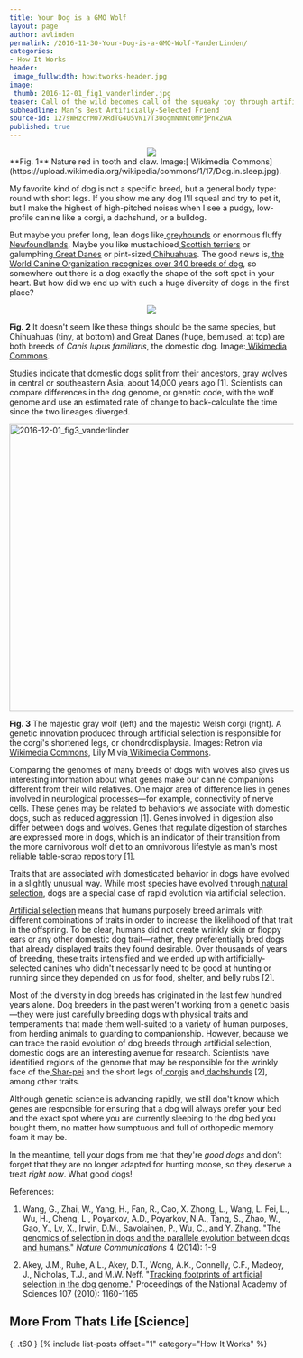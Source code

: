 ```yaml
---
title: Your Dog is a GMO Wolf
layout: page
author: avlinden
permalink: /2016-11-30-Your-Dog-is-a-GMO-Wolf-VanderLinden/
categories:
- How It Works
header:
 image_fullwidth: howitworks-header.jpg
image:
 thumb: 2016-12-01_fig1_vanderlinder.jpg
teaser: Call of the wild becomes call of the squeaky toy through artificial selection.
subheadline: Man’s Best Artificially-Selected Friend
source-id: 127sWHzcrM07XRdTG4U5VN17T3UogmNmNt0MPjPnx2wA
published: true
---
```


<div style="text-align:center"><img src ="https://upload.wikimedia.org/wikipedia/commons/1/17/Dog.in.sleep.jpg"></div>
**Fig. 1** Nature red in tooth and claw. Image:[ Wikimedia Commons](https://upload.wikimedia.org/wikipedia/commons/1/17/Dog.in.sleep.jpg).

My favorite kind of dog is not a specific breed, but a general body type: round with short legs. If you show me any dog I'll squeal and try to pet it, but I make the highest of high-pitched noises when I see a pudgy, low-profile canine like a corgi, a dachshund, or a bulldog.

But maybe you prefer long, lean dogs like[ greyhounds](https://en.wikipedia.org/wiki/Greyhound) or enormous fluffy[ Newfoundlands](https://en.wikipedia.org/wiki/Newfoundland_(dog)). Maybe you like mustachioed[ Scottish terriers](https://en.wikipedia.org/wiki/Scottish_Terrier) or galumphing[ Great Danes](https://en.wikipedia.org/wiki/Great_Dane) or pint-sized[ Chihuahuas](https://en.wikipedia.org/wiki/Chihuahua_(dog)). The good news is,[ the World Canine Organization recognizes over 340 breeds of dog](http://www.fci.be/en/Presentation-of-our-organisation-4.html), so somewhere out there is a dog exactly the shape of the soft spot in your heart. But how did we end up with such a huge diversity of dogs in the first place?

<div style="text-align:center"><img src ="https://upload.wikimedia.org/wikipedia/commons/f/f5/Great_Danes_and_Chihuahuas_by_David_Shankbone.jpg"/></div>

**Fig. 2** It doesn't seem like these things should be the same species, but Chihuahuas (tiny, at bottom) and Great Danes (huge, bemused, at top) are both breeds of *Canis lupus familiaris*, the domestic dog. Image:[ Wikimedia Commons](https://upload.wikimedia.org/wikipedia/commons/f/f5/Great_Danes_and_Chihuahuas_by_David_Shankbone.jpg).

Studies indicate that domestic dogs split from their ancestors, gray wolves in central or southeastern Asia, about 14,000 years ago [1]. Scientists can compare differences in the dog genome, or genetic code, with the wolf genome and use an estimated rate of change to back-calculate the time since the two lineages diverged.

<a data-flickr-embed="true"  href="https://www.flickr.com/photos/139839751@N06/31196554322/in/dateposted-friend/" title="2016-12-01_fig3_vanderlinder"><img src="https://c3.staticflickr.com/6/5330/31196554322_2121c3708a_b.jpg" width="720" height="508" alt="2016-12-01_fig3_vanderlinder"></a><script async src="//embedr.flickr.com/assets/client-code.js" charset="utf-8"></script> 

**Fig. 3** The majestic gray wolf (left) and the majestic Welsh corgi (right). A genetic innovation produced through artificial selection is responsible for the corgi's shortened legs, or chondrodisplaysia. Images: Retron via[ Wikimedia Commons](https://upload.wikimedia.org/wikipedia/commons/f/f5/Howlsnow.jpg), Lily M via[ Wikimedia Commons](https://upload.wikimedia.org/wikipedia/commons/0/0f/Welsh_Corgi_Pembroke_WPR_Kamien_07_10_07.jpg).

Comparing the genomes of many breeds of dogs with wolves also gives us interesting information about what genes make our canine companions different from their wild relatives. One major area of difference lies in genes involved in neurological processes—for example, connectivity of nerve cells. These genes may be related to behaviors we associate with domestic dogs, such as reduced aggression [1]. Genes involved in digestion also differ between dogs and wolves. Genes that regulate digestion of starches are expressed more in dogs, which is an indicator of their transition from the more carnivorous wolf diet to an omnivorous lifestyle as man's most reliable table-scrap repository [1].

Traits that are associated with domesticated behavior in dogs have evolved in a slightly unusual way. While most species have evolved through[ natural selection](http://evolution.berkeley.edu/evolibrary/article/evo_25), dogs are a special case of rapid evolution via artificial selection.

[Artificial selection](http://biologos.org/blogs/dennis-venema-letters-to-the-duchess/evolution-basics-artificial-selection-and-the-origins-of-the-domestic-dog) means that humans purposely breed animals with different combinations of traits in order to increase the likelihood of that trait in the offspring. To be clear, humans did not create wrinkly skin or floppy ears or any other domestic dog trait—rather, they preferentially bred dogs that already displayed traits they found desirable. Over thousands of years of breeding, these traits intensified and we ended up with artificially-selected canines who didn't necessarily need to be good at hunting or running since they depended on us for food, shelter, and belly rubs [2].

Most of the diversity in dog breeds has originated in the last few hundred years alone. Dog breeders in the past weren't working from a genetic basis—they were just carefully breeding dogs with physical traits and temperaments that made them well-suited to a variety of human purposes, from herding animals to guarding to companionship. However, because we can trace the rapid evolution of dog breeds through artificial selection, domestic dogs are an interesting avenue for research. Scientists have identified regions of the genome that may be responsible for the wrinkly face of the[ Shar-pei](https://en.wikipedia.org/wiki/Shar_Pei) and the short legs of[ corgis](https://en.wikipedia.org/wiki/Welsh_Corgi) and[ dachshunds](https://en.wikipedia.org/wiki/Dachshund) [2], among other traits.

Although genetic science is advancing rapidly, we still don't know which genes are responsible for ensuring that a dog will always prefer your bed and the exact spot where you are currently sleeping to the dog bed you bought them, no matter how sumptuous and full of orthopedic memory foam it may be.

In the meantime, tell your dogs from me that they're *good dogs* and don’t forget that they are no longer adapted for hunting moose, so they deserve a treat *right now*. What good dogs!

References:

1. Wang, G., Zhai, W., Yang, H., Fan, R., Cao, X. Zhong, L., Wang, L. Fei, L., Wu, H., Cheng, L., Poyarkov, A.D., Poyarkov, N.A., Tang, S., Zhao, W., Gao, Y., Lv, X., Irwin, D.M., Savolainen, P., Wu, C.,  and Y. Zhang. "[The genomics of selection in dogs and the parallele evolution between dogs and humans](http://courses.washington.edu/anmind/Wang%20etal%20-%20parallel%20evol%20in%20dogs%20%26%20humans%20-%20Nature%20Comm%202013.pdf)." *Nature Communications* 4 (2014): 1-9

2. Akey, J.M., Ruhe, A.L., Akey, D.T., Wong, A.K., Connelly, C.F., Madeoy, J., Nicholas, T.J., and M.W. Neff. "[Tracking footprints of artificial selection in the dog genome](http://www.pnas.org/content/107/3/1160.full)." Proceedings of the National Academy of Sciences 107 (2010): 1160-1165

## More From Thats Life [Science]
{: .t60 }
{% include list-posts offset="1" category="How It Works" %}
